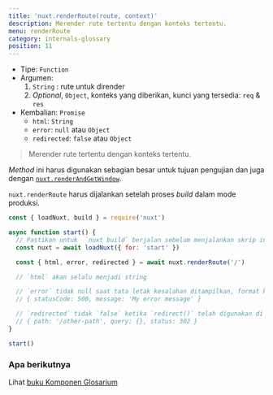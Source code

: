 ```yaml
---
title: 'nuxt.renderRoute(route, context)'
description: Merender rute tertentu dengan konteks tertentu.
menu: renderRoute
category: internals-glossary
position: 11
---
```


- Tipe: `Function`
- Argumen:
  1. `String` : rute untuk dirender
  2. _Optional_, `Object`, konteks yang diberikan, kunci yang tersedia: `req` & `res`
- Kembalian: `Promise`
  - `html`: `String`
  - `error`: `null` atau `Object`
  - `redirected`: `false` atau `Object`

> Merender rute tertentu dengan konteks tertentu.

_Method_ ini harus digunakan sebagian besar untuk tujuan pengujian dan juga dengan [`nuxt.renderAndGetWindow`](/docs/2.x/internals-glossary/nuxt-render-and-get-window).

<base-alert>

`nuxt.renderRoute` harus dijalankan setelah proses _build_ dalam mode produksi.

</base-alert>

```js
const { loadNuxt, build } = require('nuxt')

async function start() {
  // Pastikan untuk  `nuxt build` berjalan sebelum menjalankan skrip init
  const nuxt = await loadNuxt({ for: 'start' })

  const { html, error, redirected } = await nuxt.renderRoute('/')

  // `html` akan selalu menjadi string

  // `error` tidak null saat tata letak kesalahan ditampilkan, format kesalahannya adalah:
  // { statusCode: 500, message: 'My error message' }

  // `redirected` tidak `false` ketika `redirect()` telah digunakan di `asyncData()` atau `fetch()`
  // { path: '/other-path', query: {}, status: 302 }
}

start()
```

### Apa berikutnya

<base-alert type="next">

Lihat [buku Komponen Glosarium](/docs/2.x/x/components-glossary/pages-fetch)

</base-alert>
